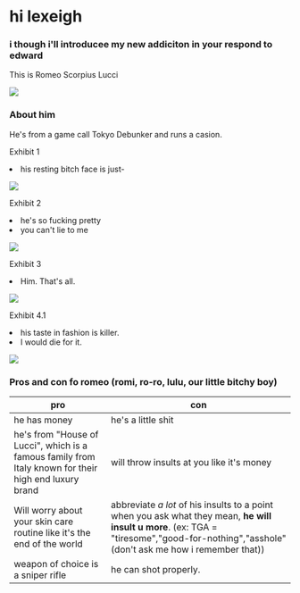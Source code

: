 <head>
    <meta charset="utf-8">
    <meta name="author" content="Patricia Siew">
    <meta name="discription" content="a page where i go feral about romeo">
</head>

<body>
    <h1>hi lexeigh</h1>
    <h3>i though i'll introducee my new addiciton in your respond to edward</h3>
    <p>This is Romeo Scorpius Lucci</p>
    <img src="romi.jpg">

</body>

<body>
    <h3> About him</h3>
        <p>He's from a game call Tokyo Debunker and runs a casion.</p>
    <p>Exhibit 1</p>
         <li class="highlightedlistitem">
             his resting bitch face is just-
         </li>
             <p></p>
            <img src="romi2.jpg">
</body>
<body>
    <p>Exhibit 2</p>
     <li class="highlightedlistitem">
         he's so fucking pretty
     </li>
          <li class="highlightedlistitem">
              you can't lie to me
          </li>
              <p></p>
    <img src="romi5.jpg">
</body>

<body>
        <p>Exhibit 3</p>
               <li class="highlightedlistitem">
                   Him. That's all.
               </li>
                <p></p>
                <img src="romi8.jpg">
</body>

<body>
        <p>Exhibit 4.1</p>
             <li class="highlightedlistitem">
             his taste in fashion is killer.
             </li>
              <li class="highlightedlistitem">
              I would die for it.
              </li>
            <p></p>
            <img src="romi6.jpg">
</body>


<h3>Pros and con fo romeo (romi, ro-ro, lulu, our little bitchy boy) </h3>


|pro|con|
|---|---|
|he has money| he's a little shit|
|he's from "House of Lucci", which is a famous family from Italy known for their high end luxury brand| will throw insults at you like it's money|
|Will worry about your skin care routine like it's the end of the world| abbreviate *a lot* of his insults to a point when you ask what they mean, **he will insult u more**. (ex: TGA = "tiresome","good-for-nothing","asshole" (don't ask me how i remember that))|
|weapon of choice is a sniper rifle| he can shot properly.|
